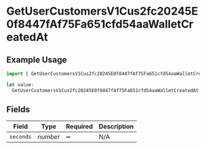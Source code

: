 # GetUserCustomersV1Cus2fc20245E0f8447fAf75Fa651cfd54aaWalletCreatedAt

## Example Usage

```typescript
import { GetUserCustomersV1Cus2fc20245E0f8447fAf75Fa651cfd54aaWalletCreatedAt } from "@dhaba/safepay-ts/models/operations";

let value:
  GetUserCustomersV1Cus2fc20245E0f8447fAf75Fa651cfd54aaWalletCreatedAt = {};
```

## Fields

| Field              | Type               | Required           | Description        |
| ------------------ | ------------------ | ------------------ | ------------------ |
| `seconds`          | *number*           | :heavy_minus_sign: | N/A                |